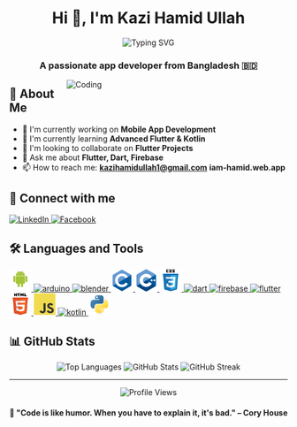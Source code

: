 <div align="center">
  <h1>Hi 👋, I'm Kazi Hamid Ullah</h1>
  <img src="https://readme-typing-svg.herokuapp.com?font=Fira+Code&pause=1000&color=2196F3&center=true&vCenter=true&width=435&lines=Flutter+Developer;Mobile+App+Specialist;UI%2FUX+Enthusiast;Problem+Solver" alt="Typing SVG" />
</div>

<h3 align="center">A passionate app developer from Bangladesh 🇧🇩</h3>

<img align="right" alt="Coding" width="400" src="https://user-images.githubusercontent.com/75851313/151668395-5591532b-28da-46a6-9476-7c9694bcb60e.gif">

## 🚀 About Me
- 🔭 I'm currently working on **Mobile App Development**
- 🌱 I'm currently learning **Advanced Flutter & Kotlin**
- 👯 I'm looking to collaborate on **Flutter Projects**
- 💬 Ask me about **Flutter, Dart, Firebase**
- 📫 How to reach me: **kazihamidullah1@gmail.com**
                      **iam-hamid.web.app**

## 🤝 Connect with me
<p align="left">
  <a href="https://www.linkedin.com/in/k-hamid-ullah/" target="_blank">
    <img src="https://img.shields.io/badge/linkedin-%230077B5.svg?style=for-the-badge&logo=linkedin&logoColor=white" alt="LinkedIn"/>
  </a>
  
  <a href="https://www.facebook.com/hamid.ullah.294001" target="_blank">
    <img src="https://img.shields.io/badge/Facebook-%231877F2.svg?style=for-the-badge&logo=Facebook&logoColor=white" alt="Facebook"/>
  </a>
</p>

## 🛠️ Languages and Tools
<p align="left"> <a href="https://developer.android.com" target="_blank" rel="noreferrer"> <img src="https://raw.githubusercontent.com/devicons/devicon/master/icons/android/android-original-wordmark.svg" alt="android" width="40" height="40"/> </a> <a href="https://www.arduino.cc/" target="_blank" rel="noreferrer"> <img src="https://cdn.worldvectorlogo.com/logos/arduino-1.svg" alt="arduino" width="40" height="40"/> </a> <a href="https://www.blender.org/" target="_blank" rel="noreferrer"> <img src="https://download.blender.org/branding/community/blender_community_badge_white.svg" alt="blender" width="40" height="40"/> </a> <a href="https://www.cprogramming.com/" target="_blank" rel="noreferrer"> <img src="https://raw.githubusercontent.com/devicons/devicon/master/icons/c/c-original.svg" alt="c" width="40" height="40"/> </a> <a href="https://www.w3schools.com/cpp/" target="_blank" rel="noreferrer"> <img src="https://raw.githubusercontent.com/devicons/devicon/master/icons/cplusplus/cplusplus-original.svg" alt="cplusplus" width="40" height="40"/> </a> <a href="https://www.w3schools.com/css/" target="_blank" rel="noreferrer"> <img src="https://raw.githubusercontent.com/devicons/devicon/master/icons/css3/css3-original-wordmark.svg" alt="css3" width="40" height="40"/> </a> <a href="https://dart.dev" target="_blank" rel="noreferrer"> <img src="https://www.vectorlogo.zone/logos/dartlang/dartlang-icon.svg" alt="dart" width="40" height="40"/> </a> <a href="https://firebase.google.com/" target="_blank" rel="noreferrer"> <img src="https://www.vectorlogo.zone/logos/firebase/firebase-icon.svg" alt="firebase" width="40" height="40"/> </a> <a href="https://flutter.dev" target="_blank" rel="noreferrer"> <img src="https://www.vectorlogo.zone/logos/flutterio/flutterio-icon.svg" alt="flutter" width="40" height="40"/> </a> <a href="https://www.w3.org/html/" target="_blank" rel="noreferrer"> <img src="https://raw.githubusercontent.com/devicons/devicon/master/icons/html5/html5-original-wordmark.svg" alt="html5" width="40" height="40"/> </a> <a href="https://developer.mozilla.org/en-US/docs/Web/JavaScript" target="_blank" rel="noreferrer"> <img src="https://raw.githubusercontent.com/devicons/devicon/master/icons/javascript/javascript-original.svg" alt="javascript" width="40" height="40"/> </a> <a href="https://kotlinlang.org" target="_blank" rel="noreferrer"> <img src="https://www.vectorlogo.zone/logos/kotlinlang/kotlinlang-icon.svg" alt="kotlin" width="40" height="40"/> </a> <a href="https://www.python.org" target="_blank" rel="noreferrer"> <img src="https://raw.githubusercontent.com/devicons/devicon/master/icons/python/python-original.svg" alt="python" width="40" height="40"/> </a> </p>


## 📊 GitHub Stats
<div align="center">
  <img src="https://github-readme-stats.vercel.app/api/top-langs?username=hamidullah02&show_icons=true&locale=en&layout=compact&theme=tokyonight" alt="Top Languages" />
  
  <img src="https://github-readme-stats.vercel.app/api?username=hamidullah02&show_icons=true&locale=en&theme=tokyonight" alt="GitHub Stats" />
  
  <img src="https://github-readme-streak-stats.herokuapp.com/?user=hamidullah02&theme=tokyonight" alt="GitHub Streak" />
</div>


---
<div align="center">
  <img src="https://komarev.com/ghpvc/?username=hamidullah02&color=blue&style=flat-square&label=Profile+Views" alt="Profile Views" />
  
  <h4>🎯 "Code is like humor. When you have to explain it, it's bad." – Cory House</h4>
</div>
